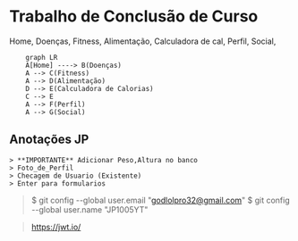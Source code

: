 # Trabalho de Conclusão de Curso
Home,
    Doenças,
    Fitness,
    Alimentação,
        Calculadora de cal,
    Perfil,
    Social,
```mermaid
    graph LR
    A[Home] ----> B(Doenças)
    A --> C(Fitness)
    A --> D(Alimentação)
    D --> E(Calculadora de Calorias)
    C --> E
    A --> F(Perfil)
    A --> G(Social)
```
## Anotações JP
    > **IMPORTANTE** Adicionar Peso,Altura no banco
    > Foto_de_Perfil
    > Checagem de Usuario (Existente)
    > Enter para formularios
    
> $ git config --global user.email "godlolpro32@gmail.com"
> $ git config --global user.name "JP1005YT"

>https://jwt.io/